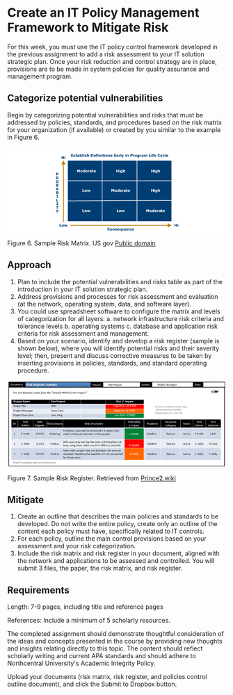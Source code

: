 # Create an IT Policy Management Framework to Mitigate Risk

For this week, you must use the IT policy control framework developed in the previous assignment to add a risk assessment to your IT solution strategic plan.  Once your risk reduction and control strategy are in place, provisions are to be made in system policies for quality assurance and management program.

## Categorize potential vulnerabilities

Begin by categorizing potential vulnerabilities and risks that must be addressed by policies, standards, and procedures based on the risk matrix for your organization (if available) or created by you similar to the example in Figure 6.

![fig6.png](fig6.png)
Figure 6. Sample Risk Matrix. US gov [Public domain](https://upload.wikimedia.org/wikipedia/commons/b/b4/Risk_Matrix_Simple.jpg)

## Approach

1. Plan to include the potential vulnerabilities and risks table as part of the introduction in your IT solution strategic plan.
2. Address provisions and processes for risk assessment and evaluation (at the network, operating system, data, and software layer).
3. You could use spreadsheet software to configure the matrix and levels of categorization for all layers:
  a. network infrastructure risk criteria and tolerance levels
  b. operating systems
  c. database and application risk criteria for risk assessment and management.
4. Based on your scenario, identify and develop a risk register (sample is shown below), where you will identify potential risks and their severity level; then, present and discuss corrective measures to be taken by inserting provisions in policies, standards, and standard operating procedure.

![fig7.png](fig7.png)

Figure 7. Sample Risk Register. Retrieved from [Prince2.wiki](https://prince2.wiki/management-products/risk-register/)

## Mitigate

1. Create an outline that describes the main policies and standards to be developed. Do not write the entire policy, create only an outline of the content each policy must have, specifically related to IT controls.
2. For each policy, outline the main control provisions based on your assessment and your risk categorization.
3. Include the risk matrix and risk register in your document, aligned with the network and applications to be assessed and controlled. You will submit 3 files, the paper, the risk matrix, and risk register.

## Requirements

Length: 7-9 pages, including title and reference pages

References: Include a minimum of 5 scholarly resources.

The completed assignment should demonstrate thoughtful consideration of the ideas and concepts presented in the course by providing new thoughts and insights relating directly to this topic. The content should reflect scholarly writing and current APA standards and should adhere to Northcentral University's Academic Integrity Policy.

Upload your documents (risk matrix, risk register, and policies control outline document), and click the Submit to Dropbox button.
